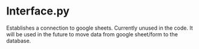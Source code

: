 # Interface.py

Establishes a connection to google sheets. Currently unused in the code.
It will be used in the future to move data from google sheet/form to the database.
